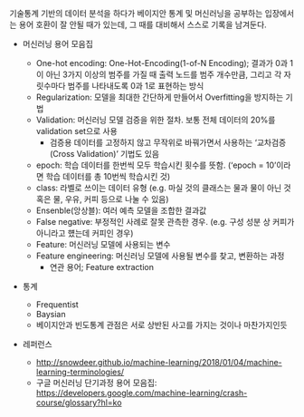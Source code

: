 
기술통계 기반의 데이터 분석을 하다가 베이지안 통계 및 머신러닝을 공부하는 입장에서는 용어 호환이 잘 안될 때가 있는데, 그 때를 대비해서 스스로 기록을 남겨둔다.

+ 머신러닝 용어 모음집
  + One-hot encoding: One-Hot-Encoding(1-of-N Encoding); 결과가 0과 1이 아닌 3가지 이상의 범주를 가질 때 
  출력 노드를 범주 개수만큼, 그리고 각 자릿수마다 범주를 나타내도록 0과 1로 표현하는 방식
  + Regularization: 모델을 최대한 간단하게 만들어서 Overfitting을 방지하는 기법
  + Validation: 머신러닝 모델 검증을 위한 절차. 보통 전체 데이터의 20%를 validation set으로 사용
    + 검증용 데이터를 고정하지 않고 무작위로 바꿔가면서 사용하는 ‘교차검증(Cross Validation)’ 기법도 있음
  + epoch: 학습 데이터를 한번씩 모두 학습시킨 횟수를 뜻함. (‘epoch = 10’이라면 학습 데이터를 총 10번씩 학습시킨 것)
  + class: 라벨로 쓰이는 데이터 유형 (e.g. 마실 것의 클래스는 물과 물이 아닌 것 혹은 물, 우유, 커피 등으로 나눌 수 있음) 
  + Ensenble(앙상블): 여러 예측 모델을 조합한 결과값 
  + False negative: 부정적인 사례로 잘못 관측한 경우. (e.g. 구성 성분 상 커피가 아니라고 헀는데 커피인 경우) 
  + Feature: 머신러닝 모델에 사용되는 변수
  + Feature engineering: 머신러닝 모델에 사용될 변수를 찾고, 변환하는 과정
    + 연관 용어; Feature extraction 
 
+ 통계 
  + Frequentist 
  + Baysian 
  + 베이지안과 빈도통계 관점은 서로 상반된 사고를 가지는 것이나 마찬가지인듯 

+ 레퍼런스
  + http://snowdeer.github.io/machine-learning/2018/01/04/machine-learning-terminologies/
  + 구글 머신러닝 단기과정 용어 모음집: https://developers.google.com/machine-learning/crash-course/glossary?hl=ko 
